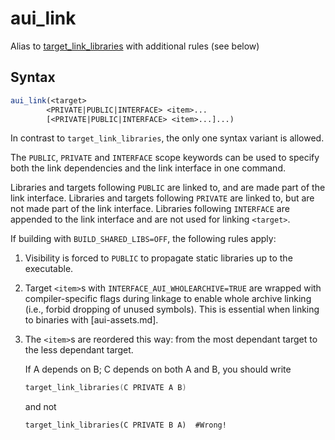 # aui_link

Alias to [target_link_libraries](https://cmake.org/cmake/help/latest/command/target_link_libraries.html) with additional
rules (see below)

## Syntax

<!-- aui:snippet examples/ui/views/CMakeLists.txt aui_link -->

```cmake
aui_link(<target>
        <PRIVATE|PUBLIC|INTERFACE> <item>...
        [<PRIVATE|PUBLIC|INTERFACE> <item>...]...)
```

In contrast to `target_link_libraries`, the only one syntax variant is allowed.

The `PUBLIC`, `PRIVATE` and `INTERFACE` scope keywords can be used to specify both the link dependencies and the link 
interface in one command.

Libraries and targets following `PUBLIC` are linked to, and are made part of the link interface. Libraries and targets
following `PRIVATE` are linked to, but are not made part of the link interface. Libraries following `INTERFACE` are
appended to the link interface and are not used for linking `<target>`.

If building with `BUILD_SHARED_LIBS=OFF`, the following rules apply:
1. Visibility is forced to `PUBLIC` to propagate static libraries up to the executable.
2. Target `<item>`s with `INTERFACE_AUI_WHOLEARCHIVE=TRUE` are wrapped with compiler-specific flags during linkage to
   enable whole archive linking (i.e., forbid dropping of unused symbols). This is essential when linking to binaries
   with [aui-assets.md].
3. The `<item>`s are reordered this way: from the most dependant target to the less dependant target.

   If A depends on B; C depends on both A and B, you should write
   ```cpp
   target_link_libraries(C PRIVATE A B)
   ```
   and not
   ```
   target_link_libraries(C PRIVATE B A)  #Wrong!
   ```
